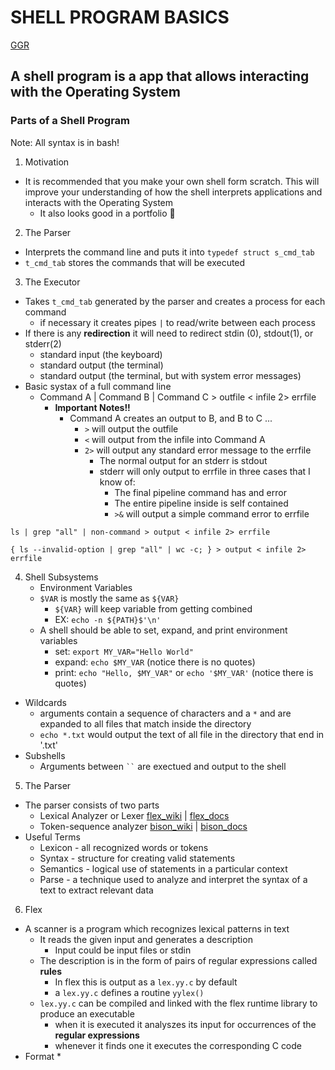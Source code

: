 # __SHELL PROGRAM BASICS__

[GGR](https://www.cs.purdue.edu/homes/grr/SystemsProgrammingBook/Book/Chapter5-WritingYourOwnShell.pdf)

## **A shell program is a app that allows interacting with the Operating System**
### **Parts of a Shell Program**

Note: All syntax is in bash!

1. Motivation
* It is recommended that you make your own shell form scratch. This will improve your understanding of how the shell interprets applications and interacts with the Operating System
  * It also looks good in a portfolio 🙂
2. The Parser
  * Interprets the command line and puts it into ```typedef struct s_cmd_tab```
  * ```t_cmd_tab``` stores the commands that will be executed
3. The Executor
  * Takes ```t_cmd_tab``` generated by the parser and creates a process for each command
    * if necessary it creates pipes ```|``` to read/write between each process
  * If there is any **redirection** it will need to redirect stdin (0), stdout(1), or stderr(2)
    * standard input  (the keyboard)
    * standard output (the terminal)
    * standard output (the terminal, but with system error messages)
  * Basic systax of a full command line
    * Command A | Command B | Command C > outfile < infile 2> errfile
      * **Important Notes!!**
        * Command A creates an output to B, and B to C ...
          * ```>``` will output the outfile
          * ```<``` will output from the infile into Command A
          * ```2>``` will output any standard error message to the errfile
            * The normal output for an stderr is stdout
            * stderr will only output to errfile in three cases that I know of:
              * The final pipeline command has and error
              * The entire pipeline inside is self contained
              * ```>&``` will output a simple command error to errfile
```
ls | grep "all" | non-command > output < infile 2> errfile
```
```
{ ls --invalid-option | grep "all" | wc -c; } > output < infile 2> errfile
```
4. Shell Subsystems
   * Environment Variables
    * ```$VAR``` is mostly the same as ```${VAR}```
      * ```${VAR}``` will keep variable from getting combined
      * EX: ```echo -n ${PATH}$'\n'```
    * A shell should be able to set, expand, and print environment variables
      * set:  ```export MY_VAR="Hello World"```
      * expand: ```echo $MY_VAR``` (notice there is no quotes)
      * print: ```echo "Hello, $MY_VAR"``` or ```echo '$MY_VAR'``` (notice there is quotes)
  * Wildcards
    * arguments contain a sequence of characters and a ```*``` and are expanded to all files that match inside the directory
    * ```echo *.txt``` would output the text of all file in the directory that end in '.txt'
  * Subshells
    * Arguments between ``` `` ``` are exectued and output to the shell
5. The Parser
 * The parser consists of two parts
   * Lexical Analyzer or Lexer [flex_wiki](https://en.wikipedia.org/wiki/Flex_(lexical_analyser_generator)) | [flex_docs](https://westes.github.io/flex/manual/)
   * Token-sequence analyzer [bison_wiki](https://en.wikipedia.org/wiki/GNU_Bison) | [bison_docs](https://www.gnu.org/software/bison/manual/bison.html#FAQ)
 * Useful Terms
     * Lexicon - all recognized words or tokens
     * Syntax - structure for creating valid statements
     * Semantics - logical use of statements in a particular context
     * Parse - a technique used to analyze and interpret the syntax of a text to extract relevant data
  
6. Flex
  * A scanner is a program which recognizes lexical patterns in text
    * It reads the given input and generates a description
      * Input could be input files or stdin
    * The description is in the form of pairs of regular expressions called **rules**
      * In flex this is output as a ```lex.yy.c``` by default
      *  a ```lex.yy.c``` defines a routine ```yylex()```
    * ```lex.yy.c``` can be compiled and linked with the flex runtime library to produce an executable
      * when it is executed it analyszes its input for occurrences of the **regular expressions**
      * whenever it finds one it executes the corresponding C code
 * Format
   *    

